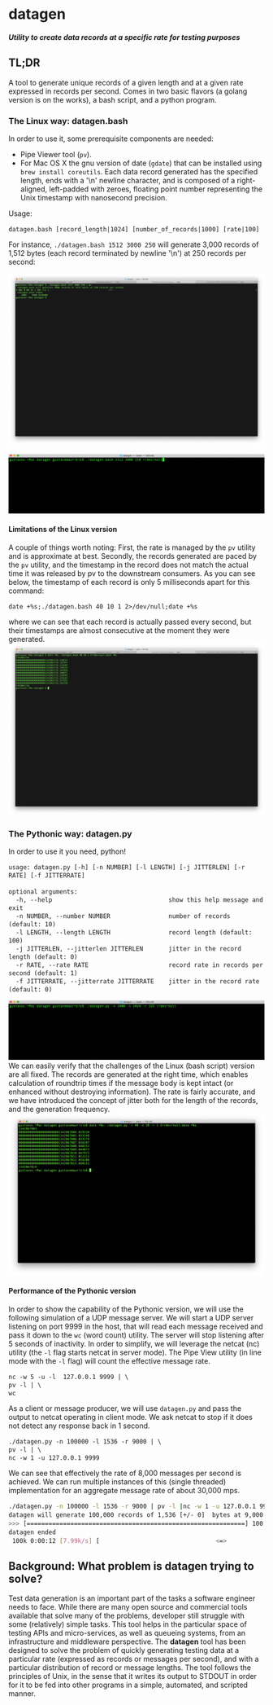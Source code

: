 # datagen
##### Utility to create data records at a specific rate for testing purposes
## TL;DR
A tool to generate unique records of a given length and at a given rate expressed in
records per second. Comes in two basic flavors (a golang version is on the works),
a bash script, and a python program.
### The Linux way: datagen.bash
In order to use it, some prerequisite components are needed:
- Pipe Viewer tool (`pv`).
- For Mac OS X the gnu version of date (`gdate`) that can be installed using `brew install coreutils`.
Each data record generated has the specified length, ends with a '\n' newline character, and is composed
of a right-aligned, left-padded with zeroes, floating point number representing the Unix timestamp with nanosecond precision.

Usage:
```
datagen.bash [record_length|1024] [number_of_records|1000] [rate|100]
```
For instance, `./datagen.bash 1512 3000 250` will generate 3,000 records of 1,512 bytes (each record terminated by newline '\n') at 250 records per second:

![output from command](/images/Screen_Shot_datagen.png)

![output from command](/images/ScreenMovie-bash.gif)

#### Limitations of the Linux version
A couple of things worth noting: First, the rate is managed by the `pv` utility and is approximate at best.
Secondly, the records generated are paced by the `pv` utility, and the timestamp in the record does not match
the actual time it was released by pv to the downstream consumers. As you can see below, the timestamp of each record is only 5 milliseconds apart for this command:
```
date +%s;./datagen.bash 40 10 1 2>/dev/null;date +%s
```
where we can see that each record is actually passed every second, but their timestamps are almost consecutive at the moment they were generated.
![output from command](/images/Screen_Shot_datagen_limitation.png)

### The Pythonic way: datagen.py
In order to use it you need, python!
```
usage: datagen.py [-h] [-n NUMBER] [-l LENGTH] [-j JITTERLEN] [-r RATE] [-f JITTERRATE]

optional arguments:
  -h, --help                                show this help message and exit
  -n NUMBER, --number NUMBER                number of records (default: 10)
  -l LENGTH, --length LENGTH                record length (default: 100)
  -j JITTERLEN, --jitterlen JITTERLEN       jitter in the record length (default: 0)
  -r RATE, --rate RATE                      record rate in records per second (default: 1)
  -f JITTERRATE, --jitterrate JITTERRATE    jitter in the record rate (default: 0)
```

![output from command](/images/ScreenMovie-python.gif)
We can easily verify that the challenges of the Linux (bash script) version are all fixed.
The records are generated at the right time, which enables calculation of roundtrip times if the message body is kept intact
(or enhanced without destroying information). The rate is fairly accurate, and we have introduced the concept of jitter
both for the length of the records, and the generation frequency.
![output from command](/images/Screen_Shot_python.png)

#### Performance of the Pythonic version
In order to show the capability of the Pythonic version, we will use the following simulation of a UDP message server.
We will start a UDP server listening on port 9999 in the host, that will read each message received and pass it down to the `wc` (word count) utility. The server will stop listening after 5 seconds of inactivity.
In order to simplify, we will leverage the netcat (nc) utility (the `-l` flag starts netcat in server mode). The Pipe View utility (in line mode with the `-l` flag) will count the effective message rate.
```
nc -w 5 -u -l  127.0.0.1 9999 | \
pv -l | \
wc
```
As a client or message producer, we will use `datagen.py` and pass the output to netcat operating in client mode. We ask netcat to stop if it does not detect any response back in 1 second.
```
./datagen.py -n 100000 -l 1536 -r 9000 | \
pv -l | \
nc -w 1 -u 127.0.0.1 9999
```
We can see that effectively the rate of 8,000 messages per second is achieved. We can run multiple instances of this (single threaded) implementation for an aggregate message rate of about 30,000 mps.
```bash
./datagen.py -n 100000 -l 1536 -r 9000 | pv -l |nc -w 1 -u 127.0.0.1 9999
datagen will generate 100,000 records of 1,536 [+/- 0]  bytes at 9,000.00 [+/- 0.00] records per second
>>> [============================================================] 100.00% ...100,000 @8,014.48 rps. Bytes: 153,600,000 <1,536.00>                      ]
datagen ended
 100k 0:00:12 [7.99k/s] [                                <=>                                                                                            ]
```

## Background: What problem is datagen trying to solve?
Test data generation is an important part of the tasks a software engineer needs to face.
While there are many open source and commercial tools available that solve many of the
problems, developer still struggle with some (relatively) simple tasks.
This tool helps in the particular space of testing APIs and micro-services, as well as
queueing systems, from an infrastructure and middleware perspective.
The **datagen** tool has been designed to solve the problem of quickly generating
testing data at a particular rate (expressed as records or messages per second),
and with a particular distribution of record or message lengths. The tool follows
the principles of Unix, in the sense that it writes its output to STDOUT in order
for it to be fed into other programs in a simple, automated, and scripted manner.
